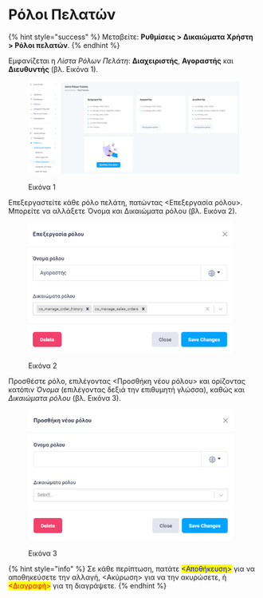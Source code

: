 # Ρόλοι Πελατών

{% hint style="success" %}
Μεταβείτε: **Ρυθμίσεις > Δικαιώματα Χρήστη > Ρόλοι πελατών**.
{% endhint %}

Εμφανίζεται η _Λίστα Ρόλων Πελάτη_: **Διαχειριστής**, **Αγοραστής** και **Διευθυντής** (βλ. Εικόνα 1).

<figure><img src="../../.gitbook/assets/ScreenHunter 869.png" alt=""><figcaption><p>Εικόνα 1</p></figcaption></figure>

Επεξεργαστείτε κάθε ρόλο πελάτη, πατώντας <Επεξεργασία ρόλου>. Μπορείτε να αλλάξετε Όνομα και Δικαιώματα ρόλου (βλ. Εικόνα 2).

<figure><img src="../../.gitbook/assets/ScreenHunter 870.png" alt="" width="409"><figcaption><p>Εικόνα 2</p></figcaption></figure>



Προσθέστε ρόλο, επιλέγοντας <Προσθήκη νέου ρόλου> και ορίζοντας κατόπιν _Όνομα_ (επιλέγοντας δεξιά την επιθυμητή γλώσσα), καθώς και _Δικαιώματα ρόλου_ (βλ. Εικόνα 3).

<figure><img src="../../.gitbook/assets/ScreenHunter 871.png" alt="" width="411"><figcaption><p>Εικόνα 3</p></figcaption></figure>

{% hint style="info" %}
Σε κάθε περίπτωση, πατάτε <mark style="color:blue;"><Αποθήκευση></mark> για να αποθηκεύσετε την αλλαγή, <Ακύρωση> για να την ακυρώσετε, ή <mark style="color:red;"><Διαγραφή></mark> για τη διαγράψετε.
{% endhint %}

